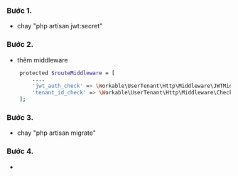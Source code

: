 ### Bước 1.
-   chay "php artisan jwt:secret"

### Bước 2.
- thêm middleware
```bash 
    protected $routeMiddleware = [
        ....
        'jwt_auth_check' => \Workable\UserTenant\Http\Middleware\JWTMiddleware::class,
        'tenant_id_check' => \Workable\UserTenant\Http\Middleware\CheckTenantIdMiddleware::class,
    ]; 
```

### Bước 3.
- chay "php artisan migrate"

### Bước 4.
- 


